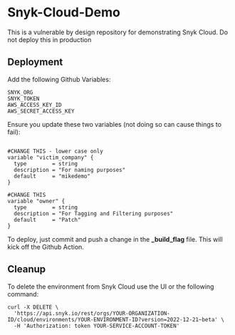 # Snyk-Cloud-Demo

This is a vulnerable by design repository for demonstrating Snyk Cloud. Do not deploy this in production

## Deployment

Add the following Github Variables:

```
SNYK_ORG
SNYK_TOKEN
AWS_ACCESS_KEY_ID
AWS_SECRET_ACCESS_KEY
```

Ensure you update these two variables (not doing so can cause things to fail):
```

#CHANGE THIS - lower case only
variable "victim_company" {
  type        = string
  description = "For naming purposes"
  default     = "mikedemo"
}

#CHANGE THIS
variable "owner" {
  type        = string
  description = "For Tagging and Filtering purposes"
  default     = "Patch"
}
```

To deploy, just commit and push a change in the <b>_build_flag</b> file. This will kick off the Github Action.

## Cleanup

To delete the environment from Snyk Cloud use the UI or the following command:

```
curl -X DELETE \
  'https://api.snyk.io/rest/orgs/YOUR-ORGANIZATION-ID/cloud/environments/YOUR-ENVIRONMENT-ID?version=2022-12-21~beta' \
  -H 'Authorization: token YOUR-SERVICE-ACCOUNT-TOKEN'
```


